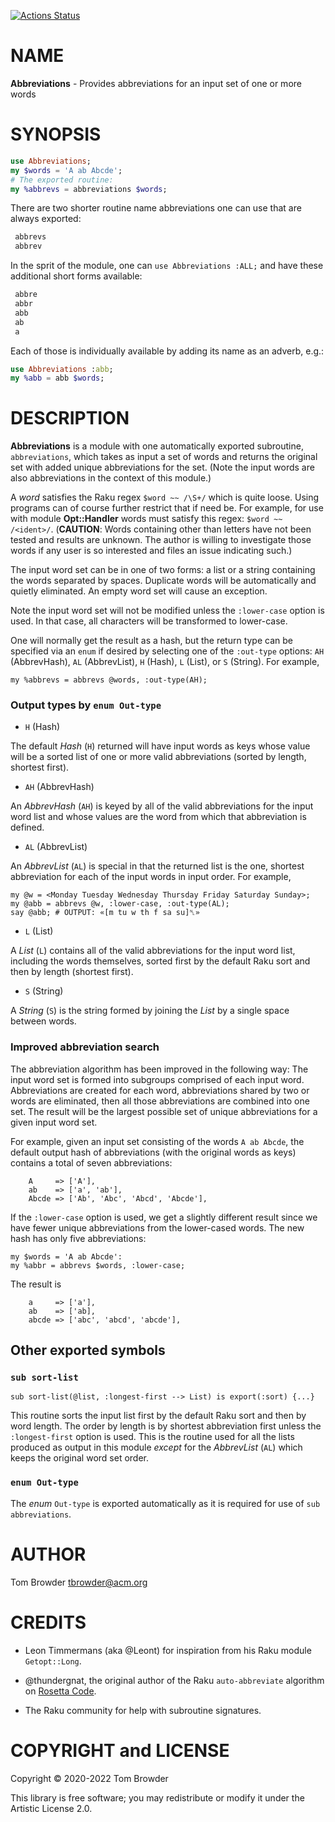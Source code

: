 [![Actions Status](https://github.com/tbrowder/Abbreviations/workflows/test/badge.svg)](https://github.com/tbrowder/Abbreviations/actions)

NAME
====

**Abbreviations** - Provides abbreviations for an input set of one or more words

SYNOPSIS
========

```raku
use Abbreviations;
my $words = 'A ab Abcde';
# The exported routine:
my %abbrevs = abbreviations $words;
```

There are two shorter routine name abbreviations one can use that are always exported:

```raku
 abbrevs
 abbrev
```

In the sprit of the module, one can `use Abbreviations :ALL;` and have these additional short forms available:

```raku
 abbre
 abbr
 abb
 ab
 a
```

Each of those is individually available by adding its name as an adverb, e.g.:

```raku
use Abbreviations :abb;
my %abb = abb $words;
```

DESCRIPTION
===========

**Abbreviations** is a module with one automatically exported subroutine, `abbreviations`, which takes as input a set of words and returns the original set with added unique abbreviations for the set. (Note the input words are also abbreviations in the context of this module.)

A *word* satisfies the Raku regex `$word ~~ /\S+/` which is quite loose. Using programs can of course further restrict that if need be. For example, for use with module **Opt::Handler** words must satisfy this regex: `$word ~~ /<ident>/`. (**CAUTION**: Words containing other than letters have not been tested and results are unknown. The author is willing to investigate those words if any user is so interested and files an issue indicating such.)

The input word set can be in one of two forms: a list or a string containing the words separated by spaces. Duplicate words will be automatically and quietly eliminated. An empty word set will cause an exception.

Note the input word set will not be modified unless the `:lower-case` option is used. In that case, all characters will be transformed to lower-case.

One will normally get the result as a hash, but the return type can be specified via an `enum` if desired by selecting one of the `:out-type` options: `AH` (AbbrevHash), `AL` (AbbrevList), `H` (Hash), `L` (List), or `S` (String). For example,

    my %abbrevs = abbrevs @words, :out-type(AH);

### Output types by `enum Out-type`

  * `H` (Hash)

The default *Hash* (`H`) returned will have input words as keys whose value will be a sorted list of one or more valid abbreviations (sorted by length, shortest first).

  * `AH` (AbbrevHash)

An *AbbrevHash* (`AH`) is keyed by all of the valid abbreviations for the input word list and whose values are the word from which that abbreviation is defined.

  * `AL` (AbbrevList)

An *AbbrevList* (`AL`) is special in that the returned list is the one, shortest abbreviation for each of the input words in input order. For example,

    my @w = <Monday Tuesday Wednesday Thursday Friday Saturday Sunday>;
    my @abb = abbrevs @w, :lower-case, :out-type(AL);
    say @abb; # OUTPUT: «[m tu w th f sa su]␤»

  * `L` (List)

A *List* (`L`) contains all of the valid abbreviations for the input word list, including the words themselves, sorted first by the default Raku sort and then by length (shortest first).

  * `S` (String)

A *String* (`S`) is the string formed by joining the *List* by a single space between words.

### Improved abbreviation search

The abbreviation algorithm has been improved in the following way: The input word set is formed into subgroups comprised of each input word. Abbreviations are created for each word, abbreviations shared by two or words are eliminated, then all those abbreviations are combined into one set. The result will be the largest possible set of unique abbreviations for a given input word set.

For example, given an input set consisting of the words `A ab Abcde`, the default output hash of abbreviations (with the original words as keys) contains a total of seven abbreviations:

        A     => ['A'],
        ab    => ['a', 'ab'],
        Abcde => ['Ab', 'Abc', 'Abcd', 'Abcde'],

If the `:lower-case` option is used, we get a slightly different result since we have fewer unique abbreviations from the lower-cased words. The new hash has only five abbreviations:

    my $words = 'A ab Abcde':
    my %abbr = abbrevs $words, :lower-case;

The result is

        a     => ['a'],
        ab    => ['ab],
        abcde => ['abc', 'abcd', 'abcde'],

Other exported symbols
----------------------

### `sub sort-list`

    sub sort-list(@list, :longest-first --> List) is export(:sort) {...}

This routine sorts the input list first by the default Raku sort and then by word length. The order by length is by shortest abbreviation first unless the `:longest-first` option is used. This is the routine used for all the lists produced as output in this module *except* for the *AbbrevList* (`AL`) which keeps the original word set order.

### `enum Out-type`

The *enum* `Out-type` is exported automatically as it is required for use of `sub abbreviations`.

AUTHOR
======

Tom Browder <tbrowder@acm.org>

CREDITS
=======

  * Leon Timmermans (aka @Leont) for inspiration from his Raku module `Getopt::Long`.

  * @thundergnat, the original author of the Raku `auto-abbreviate` algorithm on [Rosetta Code](http://rosettacode.org/wiki/Abbreviations,_automatic#Raku).

  * The Raku community for help with subroutine signatures.

COPYRIGHT and LICENSE
=====================

Copyright © 2020-2022 Tom Browder

This library is free software; you may redistribute or modify it under the Artistic License 2.0.

